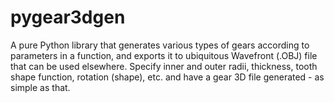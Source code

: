 # pygear3dgen
A pure Python library that generates various types of gears according to parameters in a function, and exports it to ubiquitous Wavefront (.OBJ) file that can be used elsewhere.
Specify inner and outer radii, thickness, tooth shape function, rotation (shape), etc. and have a gear 3D file generated - as simple as that.
